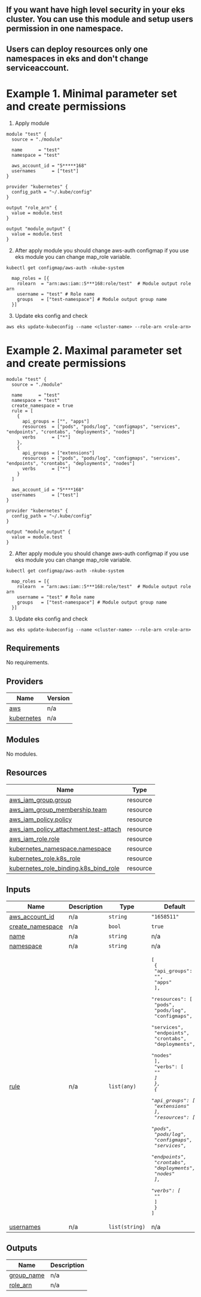 
## If you want  have high level security in your eks cluster. You can use this module and setup users permission in one namespace.
## Users can deploy resources only one namespaces in eks and don't change serviceaccount.

# Example 1. Minimal parameter set and create permissions

1. Apply module

```
module "test" {
  source = "./module"

  name      = "test"
  namespace = "test"

  aws_account_id = "5*****168"
  usernames      = ["test"]
}

provider "kubernetes" {
  config_path = "~/.kube/config"
}

output "role_arn" {
  value = module.test
}

output "module_output" {
  value = module.test
}
```

2. After apply module you should change aws-auth configmap if you use eks module you can change map_role variable.

```
kubectl get configmap/aws-auth -nkube-system
```

```
  map_roles = [{
    rolearn  = "arn:aws:iam::5***168:role/test"  # Module output role arn 
    username = "test" # Role name 
    groups   = ["test-namespace"] # Module output group name 
  }]
```

3. Update eks config and check 

```
aws eks update-kubeconfig --name <cluster-name> --role-arn <role-arn>
```

# Example 2. Maximal  parameter set and create permissions
```
module "test" {
  source = "./module"

  name      = "test"
  namespace = "test"
  create_namespace = true
  rule = [
    {
      api_groups = ["", "apps"]
      resources  = ["pods", "pods/log", "configmaps", "services", "endpoints", "crontabs", "deployments", "nodes"]
      verbs      = ["*"]
    },
    {
      api_groups = ["extensions"]
      resources  = ["pods", "pods/log", "configmaps", "services", "endpoints", "crontabs", "deployments", "nodes"]
      verbs      = ["*"]
    }
  ]

  aws_account_id = "5****168"
  usernames      = ["test"]
}

provider "kubernetes" {
  config_path = "~/.kube/config"
}

output "module_output" {
  value = module.test
}

```

2. After apply module you should change aws-auth configmap if you use eks module you can change map_role variable.

```
kubectl get configmap/aws-auth -nkube-system
```

```
  map_roles = [{
    rolearn  = "arn:aws:iam::5***168:role/test"  # Module output role arn 
    username = "test" # Role name 
    groups   = ["test-namespace"] # Module output group name 
  }]
```

3. Update eks config and check 

```
aws eks update-kubeconfig --name <cluster-name> --role-arn <role-arn>
```
<!-- BEGIN_TF_DOCS -->
## Requirements

No requirements.

## Providers

| Name | Version |
|------|---------|
| <a name="provider_aws"></a> [aws](#provider\_aws) | n/a |
| <a name="provider_kubernetes"></a> [kubernetes](#provider\_kubernetes) | n/a |

## Modules

No modules.

## Resources

| Name | Type |
|------|------|
| [aws_iam_group.group](https://registry.terraform.io/providers/hashicorp/aws/latest/docs/resources/iam_group) | resource |
| [aws_iam_group_membership.team](https://registry.terraform.io/providers/hashicorp/aws/latest/docs/resources/iam_group_membership) | resource |
| [aws_iam_policy.policy](https://registry.terraform.io/providers/hashicorp/aws/latest/docs/resources/iam_policy) | resource |
| [aws_iam_policy_attachment.test-attach](https://registry.terraform.io/providers/hashicorp/aws/latest/docs/resources/iam_policy_attachment) | resource |
| [aws_iam_role.role](https://registry.terraform.io/providers/hashicorp/aws/latest/docs/resources/iam_role) | resource |
| [kubernetes_namespace.namespace](https://registry.terraform.io/providers/hashicorp/kubernetes/latest/docs/resources/namespace) | resource |
| [kubernetes_role.k8s_role](https://registry.terraform.io/providers/hashicorp/kubernetes/latest/docs/resources/role) | resource |
| [kubernetes_role_binding.k8s_bind_role](https://registry.terraform.io/providers/hashicorp/kubernetes/latest/docs/resources/role_binding) | resource |

## Inputs

| Name | Description | Type | Default | Required |
|------|-------------|------|---------|:--------:|
| <a name="input_aws_account_id"></a> [aws\_account\_id](#input\_aws\_account\_id) | n/a | `string` | `"1658511"` | no |
| <a name="input_create_namespace"></a> [create\_namespace](#input\_create\_namespace) | n/a | `bool` | `true` | no |
| <a name="input_name"></a> [name](#input\_name) | n/a | `string` | n/a | yes |
| <a name="input_namespace"></a> [namespace](#input\_namespace) | n/a | `string` | n/a | yes |
| <a name="input_rule"></a> [rule](#input\_rule) | n/a | `list(any)` | <pre>[<br>  {<br>    "api_groups": [<br>      "",<br>      "apps"<br>    ],<br>    "resources": [<br>      "pods",<br>      "pods/log",<br>      "configmaps",<br>      "services",<br>      "endpoints",<br>      "crontabs",<br>      "deployments",<br>      "nodes"<br>    ],<br>    "verbs": [<br>      "*"<br>    ]<br>  },<br>  {<br>    "api_groups": [<br>      "extensions"<br>    ],<br>    "resources": [<br>      "pods",<br>      "pods/log",<br>      "configmaps",<br>      "services",<br>      "endpoints",<br>      "crontabs",<br>      "deployments",<br>      "nodes"<br>    ],<br>    "verbs": [<br>      "*"<br>    ]<br>  }<br>]</pre> | no |
| <a name="input_usernames"></a> [usernames](#input\_usernames) | n/a | `list(string)` | n/a | yes |

## Outputs

| Name | Description |
|------|-------------|
| <a name="output_group_name"></a> [group\_name](#output\_group\_name) | n/a |
| <a name="output_role_arn"></a> [role\_arn](#output\_role\_arn) | n/a |
<!-- END_TF_DOCS -->